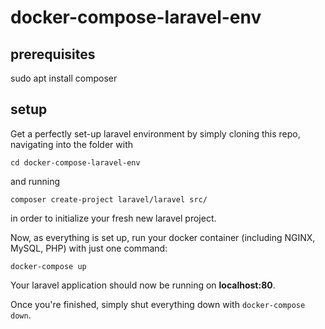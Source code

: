 # docker-compose-laravel-env

## prerequisites
sudo apt install composer

## setup
Get a perfectly set-up laravel environment by simply cloning this repo, navigating into the folder with
```
cd docker-compose-laravel-env
```
and running
```
composer create-project laravel/laravel src/
```
in order to initialize your fresh new laravel project.

Now, as everything is set up, run your docker container (including NGINX, MySQL, PHP) with just one command:
```
docker-compose up
```

Your laravel application should now be running on **localhost:80**.

Once you're finished, simply shut everything down with `docker-compose down`.

